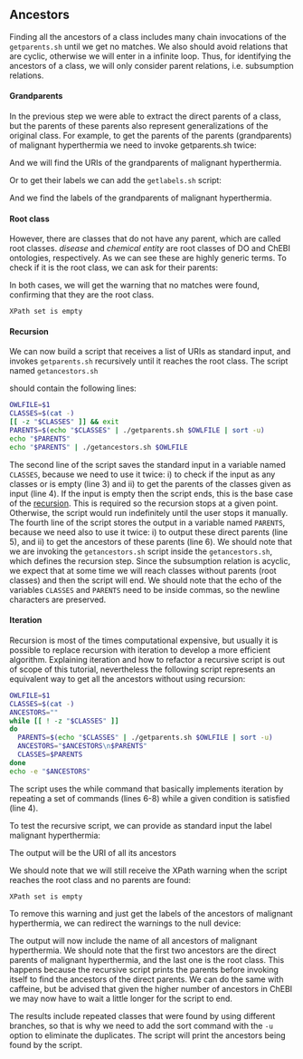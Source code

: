 <script>
import Execute from "$components/Execute.svelte";
</script>

##  Ancestors

Finding all the ancestors of a class includes many chain invocations of the `getparents.sh` until we get no matches. We also should avoid relations that
are cyclic, otherwise we will enter in a infinite loop. Thus, for identifying the ancestors of a class, we will only consider parent relations, i.e. subsumption relations.

#### Grandparents

In the previous step we were able to extract the direct parents of a class, but the parents of these parents also represent generalizations of the original class. For example, to get the parents of the parents (grandparents) of
malignant hyperthermia we need to invoke getparents.sh twice:

<Execute command="echo 'malignant hyperthermia' | ./geturi.sh doid.owl | ./getparents.sh doid.owl | ./getparents.sh doid.owl" />

And we will find the URIs of the grandparents of malignant hyperthermia.

Or to get their labels we can add the `getlabels.sh` script:

<Execute command="echo 'malignant hyperthermia' | ./geturi.sh doid.owl | ./getparents.sh doid.owl | ./getparents.sh doid.owl | ./getlabels.sh doid.owl" />

And we find the labels of the grandparents of malignant hyperthermia.

#### Root class
However, there are classes that do not have any parent, which are called root classes. _disease_ and _chemical entity_ are root classes of DO and ChEBI ontologies, respectively. As we can see these are
highly generic terms.
To check if it is the root class, we can ask for their parents:

<Execute command="echo 'disease' | ./geturi.sh doid.owl | ./getparents.sh doid.owl" />

<Execute command="echo 'chemical entity' | ./geturi.sh chebi_lite.owl | ./getparents.sh chebi_lite.owl" />

In both cases, we will get the warning that no matches were found, confirming that they are the root class.
```text
XPath set is empty
```

#### Recursion
We can now build a script that receives a list of URIs as standard input, and invokes `getparents.sh` recursively until it reaches the root class. The script named `getancestors.sh`

<Execute command="nano getancestors.sh" />

should contain the following lines:

```bash
OWLFILE=$1
CLASSES=$(cat -)
[[ -z "$CLASSES" ]] && exit
PARENTS=$(echo "$CLASSES" | ./getparents.sh $OWLFILE | sort -u)
echo "$PARENTS"
echo "$PARENTS" | ./getancestors.sh $OWLFILE
```

The second line of the script saves the standard input in a variable named `CLASSES`, because we need to use it twice: i) to check if the input as any classes or is empty (line 3) and ii) to get the parents of the classes given as input (line 4). If the input is empty then the script ends, this is the base case
of the [recursion](https://en.wikipedia.org/wiki/Recursion). This is required so the recursion stops at a given point. Otherwise, the script would run indefinitely until the user stops it manually. The fourth line of the script stores the output in a variable named `PARENTS`, because we need also to use it twice: i) to output these direct parents (line 5), and ii) to get the ancestors of these parents (line 6). We should note that we are invoking the `getancestors.sh` script inside the `getancestors.sh`, which
defines the recursion step. Since the subsumption relation is acyclic, we expect that at some time we will reach classes without parents (root classes) and then the script will end.
We should note that the echo of the variables `CLASSES` and `PARENTS` need to be inside commas, so the newline characters are preserved.


#### Iteration
Recursion is most of the times computational expensive, but usually it is possible to replace recursion with iteration to develop a more efficient algorithm.
Explaining iteration and how to refactor a recursive script is out of scope of this tutorial, nevertheless the following script represents an equivalent way to get all the ancestors without using recursion:

```bash
OWLFILE=$1
CLASSES=$(cat -)
ANCESTORS=""
while [[ ! -z "$CLASSES" ]]
do
  PARENTS=$(echo "$CLASSES" | ./getparents.sh $OWLFILE | sort -u)
  ANCESTORS="$ANCESTORS\n$PARENTS"
  CLASSES=$PARENTS
done
echo -e "$ANCESTORS"
```

The script uses the while command that basically implements iteration by repeating a set of commands (lines 6-8) while a given condition is satisfied (line 4).

To test the recursive script, we can provide as standard input the label malignant hyperthermia:

<Execute command="chmod u+x getancestors.sh" />

<Execute command="echo 'http://purl.obolibrary.org/obo/DOID_8545' | ./getancestors.sh doid.owl" />

The output will be the URI of all its ancestors

We should note that we will still receive the XPath warning when the script reaches the root class and no parents are found:
```text
XPath set is empty
```

To remove this warning and just get the labels of the ancestors of malignant hyperthermia, we can redirect the warnings to the null device:

<Execute command="echo 'malignant hyperthermia' | ./geturi.sh doid.owl | ./getancestors.sh doid.owl 2>/dev/null | ./getlabels.sh doid.owl" />

The output will now include the name of all ancestors of malignant hyperthermia.
We should note that the first two ancestors are the direct parents of malignant hyperthermia, and the last one is the root class. This happens because the recursive script prints the parents before invoking itself to find the ancestors
of the direct parents.
We can do the same with caffeine, but be advised that given the higher number of ancestors in ChEBI we may now have to wait a little longer for the script to end.

<Execute command="echo 'caffeine' | ./geturi.sh chebi_lite.owl | ./getancestors.sh chebi_lite.owl | ./getlabels.sh chebi_lite.owl | sort -u" /> 

The results include repeated classes that were found by using different branches, so that is why we need to add the sort command with the `-u` option to eliminate the duplicates. The script will print the ancestors being found by the script.
